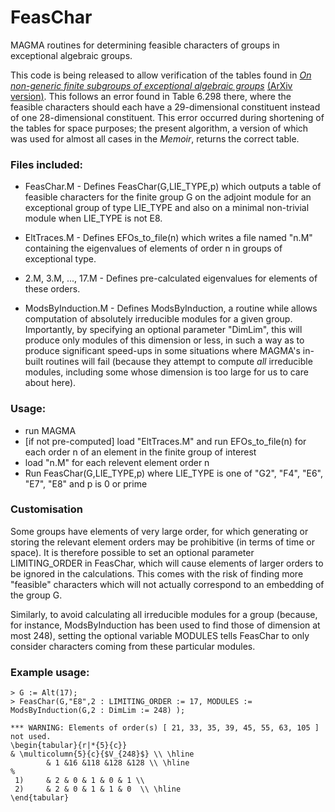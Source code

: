 # FeasChar
MAGMA routines for determining feasible characters of groups in exceptional algebraic groups.

This code is being released to allow verification of the tables found in [_On non-generic finite subgroups of exceptional algebraic groups_](https://doi.org/10.1090/memo/1207) [(ArXiv version)](https://arxiv.org/abs/1511.03356). This follows an error found in Table 6.298 there, where the feasible characters should each have a 29-dimensional constituent instead of one 28-dimensional constituent. This error occurred during shortening of the tables for space purposes; the present algorithm, a version of which was used for almost all cases in the _Memoir_, returns the correct table.

### Files included:
- FeasChar.M - Defines FeasChar(G,LIE_TYPE,p) which outputs a table of feasible characters for the finite group G on the adjoint module for an exceptional group of type LIE_TYPE and also on a minimal non-trivial module when LIE_TYPE is not E8.
    
- EltTraces.M - Defines EFOs_to_file(n) which writes a file named "n.M" containing the eigenvalues of elements of order n in groups of exceptional type.
  
-  2.M, 3.M, ..., 17.M - Defines pre-calculated eigenvalues for elements of these orders.

- ModsByInduction.M - Defines ModsByInduction, a routine while allows computation of absolutely irreducible modules for a given group. Importantly, by specifying an optional parameter "DimLim", this will produce only modules of this dimension or less, in such a way as to produce significant speed-ups in some situations where MAGMA's in-built routines will fail (because they attempt to compute _all_ irreducible modules, including some whose dimension is too large for us to care about here).

### Usage:
- run MAGMA
- [if not pre-computed] load "EltTraces.M" and run EFOs_to_file(n) for each order n of an element in the finite group of interest
- load "n.M" for each relevent element order n
- Run FeasChar(G,LIE_TYPE,p) where LIE_TYPE is one of "G2", "F4", "E6", "E7", "E8" and p is 0 or prime

### Customisation

Some groups have elements of very large order, for which generating or storing the relevant element orders may be prohibitive (in terms of time or space). It is therefore possible to set an optional parameter LIMITING_ORDER in FeasChar, which will cause elements of larger orders to be ignored in the calculations. This comes with the risk of finding more "feasible" characters which will not actually correspond to an embedding of the group G.

Similarly, to avoid calculating all irreducible modules for a group (because, for instance, ModsByInduction has been used to find those of dimension at most 248), setting the optional variable MODULES tells FeasChar to only consider characters coming from these particular modules.

### Example usage:

    > G := Alt(17);
    > FeasChar(G,"E8",2 : LIMITING_ORDER := 17, MODULES := ModsByInduction(G,2 : DimLim := 248) );
    
    *** WARNING: Elements of order(s) [ 21, 33, 35, 39, 45, 55, 63, 105 ] not used.
    \begin{tabular}{r|*{5}{c}}
    & \multicolumn{5}{c}{$V_{248}$} \\ \hline
            & 1 &16 &118 &128 &128 \\ \hline
    %
     1)     & 2 & 0 & 1 & 0 & 1 \\
     2)     & 2 & 0 & 1 & 1 & 0  \\ \hline
    \end{tabular}
